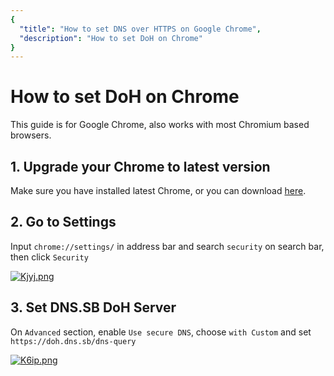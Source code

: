 ```yaml
---
{
  "title": "How to set DNS over HTTPS on Google Chrome",
  "description": "How to set DoH on Chrome"
}
---
```


# How to set DoH on Chrome

This guide is for Google Chrome, also works with most Chromium based browsers.

## 1. Upgrade your Chrome to latest version

Make sure you have installed latest Chrome, or you can download [here](https://www.google.com/chrome/).

## 2. Go to Settings

Input `chrome://settings/` in address bar and search `security` on search bar, then click `Security`

[![Kjyj.png](https://s3.image.hosting/2021/07/02/Kjyj.png)](https://s3.image.hosting/2021/07/02/Kjyj.png)

## 3. Set DNS.SB DoH Server

On `Advanced` section, enable `Use secure DNS`, choose `with Custom` and set `https://doh.dns.sb/dns-query`

[![K6ip.png](https://s3.image.hosting/2021/07/02/K6ip.png)](https://s3.image.hosting/2021/07/02/K6ip.png)